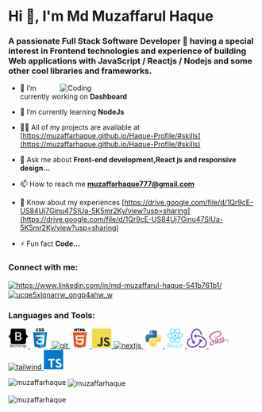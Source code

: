 
<h1 align="start">Hi 👋, I'm Md Muzaffarul Haque</h1>
<h3 align="start">A passionate Full Stack Software Developer 🚀 having a special interest in Frontend technologies and experience of building Web applications with JavaScript / Reactjs / Nodejs and some other cool libraries and frameworks.</h3>
<img align="right" alt="Coding" width="400" src="https://camo.githubusercontent.com/683e2187241c641430216c864ce93fc5a0e0dfb232c5a01d1c54b54d63aa8cb2/68747470733a2f2f63646e2e6472696262626c652e636f6d2f75736572732f313136323037372f73637265656e73686f74732f333834383931342f70726f6772616d6d65722e676966"/>

- 🔭 I’m currently working on **Dashboard**

- 🌱 I’m currently learning **NodeJs**

- 👨‍💻 All of my projects are available at [https://muzaffarhaque.github.io/Haque-Profile/#skills](https://muzaffarhaque.github.io/Haque-Profile/#skills)

- 💬 Ask me about **Front-end development,React js and responsive design...**

- 📫 How to reach me **muzaffarhaque777@gmail.com**

- 📄 Know about my experiences [https://drive.google.com/file/d/1Qr9cE-US84Uj7Ginu47SIUa-5K5mr2Ky/view?usp=sharing](https://drive.google.com/file/d/1Qr9cE-US84Uj7Ginu47SIUa-5K5mr2Ky/view?usp=sharing)

- ⚡ Fun fact **Code...**

<h3 align="left">Connect with me:</h3>
<p align="left">
<a href="https://linkedin.com/in/https://www.linkedin.com/in/md-muzaffarul-haque-541b761b1/" target="blank"><img align="center" src="https://raw.githubusercontent.com/rahuldkjain/github-profile-readme-generator/master/src/images/icons/Social/linked-in-alt.svg" alt="https://www.linkedin.com/in/md-muzaffarul-haque-541b761b1/" height="30" width="40" /></a>
<a href="https://www.youtube.com/c/ucqe5xlqnarrw_gngp4ahw_w" target="blank"><img align="center" src="https://raw.githubusercontent.com/rahuldkjain/github-profile-readme-generator/master/src/images/icons/Social/youtube.svg" alt="ucqe5xlqnarrw_gngp4ahw_w" height="30" width="40" /></a>
</p>

<h3 align="left">Languages and Tools:</h3>
<p align="left"> <a href="https://getbootstrap.com" target="_blank" rel="noreferrer"> <img src="https://raw.githubusercontent.com/devicons/devicon/master/icons/bootstrap/bootstrap-plain-wordmark.svg" alt="bootstrap" width="40" height="40"/> </a> <a href="https://www.w3schools.com/css/" target="_blank" rel="noreferrer"> <img src="https://raw.githubusercontent.com/devicons/devicon/master/icons/css3/css3-original-wordmark.svg" alt="css3" width="40" height="40"/> </a> <a href="https://git-scm.com/" target="_blank" rel="noreferrer"> <img src="https://www.vectorlogo.zone/logos/git-scm/git-scm-icon.svg" alt="git" width="40" height="40"/> </a> <a href="https://www.w3.org/html/" target="_blank" rel="noreferrer"> <img src="https://raw.githubusercontent.com/devicons/devicon/master/icons/html5/html5-original-wordmark.svg" alt="html5" width="40" height="40"/> </a> <a href="https://developer.mozilla.org/en-US/docs/Web/JavaScript" target="_blank" rel="noreferrer"> <img src="https://raw.githubusercontent.com/devicons/devicon/master/icons/javascript/javascript-original.svg" alt="javascript" width="40" height="40"/> </a> <a href="https://nextjs.org/" target="_blank" rel="noreferrer"> <img src="https://cdn.worldvectorlogo.com/logos/nextjs-2.svg" alt="nextjs" width="40" height="40"/> </a> <a href="https://www.python.org" target="_blank" rel="noreferrer"> <img src="https://raw.githubusercontent.com/devicons/devicon/master/icons/python/python-original.svg" alt="python" width="40" height="40"/> </a> <a href="https://reactjs.org/" target="_blank" rel="noreferrer"> <img src="https://raw.githubusercontent.com/devicons/devicon/master/icons/react/react-original-wordmark.svg" alt="react" width="40" height="40"/> </a> <a href="https://redux.js.org" target="_blank" rel="noreferrer"> <img src="https://raw.githubusercontent.com/devicons/devicon/master/icons/redux/redux-original.svg" alt="redux" width="40" height="40"/> </a> <a href="https://sass-lang.com" target="_blank" rel="noreferrer"> <img src="https://raw.githubusercontent.com/devicons/devicon/master/icons/sass/sass-original.svg" alt="sass" width="40" height="40"/> </a> <a href="https://tailwindcss.com/" target="_blank" rel="noreferrer"> <img src="https://www.vectorlogo.zone/logos/tailwindcss/tailwindcss-icon.svg" alt="tailwind" width="40" height="40"/> </a> <a href="https://www.typescriptlang.org/" target="_blank" rel="noreferrer"> <img src="https://raw.githubusercontent.com/devicons/devicon/master/icons/typescript/typescript-original.svg" alt="typescript" width="40" height="40"/> </a> </p>

<p><img align="left" src="https://github-readme-stats.vercel.app/api/top-langs?username=muzaffarhaque&show_icons=true&locale=en&layout=compact" alt="muzaffarhaque" /></p>

<p>&nbsp;<img align="center" src="https://github-readme-stats.vercel.app/api?username=muzaffarhaque&show_icons=true&locale=en" alt="muzaffarhaque" /></p>

<p><img align="center" src="https://github-readme-streak-stats.herokuapp.com/?user=muzaffarhaque&" alt="muzaffarhaque" /></p>
